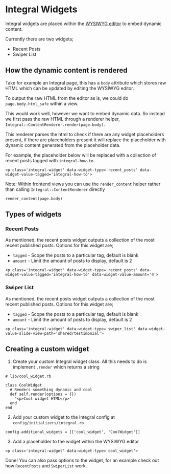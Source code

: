 # Integral Widgets

Integral widgets are placed within the [WYSIWYG editor](https://github.com/yamasolutions/integral/blob/master/docs/wysiwyg_editor.md) to embed dynamic content.

Currently there are two widgets;
* Recent Posts
* Swiper List

## How the dynamic content is rendered

Take for example an Integral page, this has a `body` attribute which stores raw HTML which can be updated by editing the WYSIWYG editor.

To output the raw HTML from the editor as is, we could do `page.body.html_safe` within a view.

This would work well, however we want to embed dynamic data. So instead we first pass the raw HTML through a renderer helper, `Integral::ContentRenderer.render(page.body)`.

This renderer parses the html to check if there are any widget placeholders present, if there are placeholders present it will replace the placeholder with dynamic content generated from the placeholder data.

For example, the placeholder below will be replaced with a collection of recent posts tagged with `integral-how-to`.

```
<p class='integral-widget' data-widget-type='recent_posts' data-widget-value-tagged='integral-how-to'>
```

Note: Within frontend views you can use the `render_content` helper rather than calling `Integral::ContentRenderer` directly
```
render_content(page.body)
```

## Types of widgets
### Recent Posts

As mentioned, the recent posts widget outputs a collection of the most recent published posts. Options for this widget are;
* `tagged` - Scope the posts to a particular tag, default is blank
* `amount` - Limit the amount of posts to display, default is 2

```
<p class='integral-widget' data-widget-type='recent_posts' data-widget-value-tagged='integral-how-to' data-widget-value-amount='4'>
```


### Swiper List

As mentioned, the recent posts widget outputs a collection of the most recent published posts. Options for this widget are;
* `tagged` - Scope the posts to a particular tag, default is blank
* `amount` - Limit the amount of posts to display, default is 2

```
<p class='integral-widget' data-widget-type='swiper_list' data-widget-value-slide-view-path='shared/testimonial'>
```

## Creating a custom widget

1. Create your custom Integral widget class. All this needs to do is implement `.render` which returns a string
```
# lib/cool_widget.rb

class CoolWidget
  # Renders something dynamic and cool
  def self.render(options = {})
    '<p>Cool widget HTML</p>'
  end
end
```
2. Add your custom widget to the Integral config at `config/initializers/integral.rb`

```
config.additional_widgets = [['cool_widget', 'CoolWidget']]
```

3. Add a placeholder to the widget within the WYSIWYG editor

```
<p class='integral-widget' data-widget-type='cool_widget'>
```

Done! You can also pass options to the widget, for an example check out how `RecentPosts` and `SwiperList` work.
